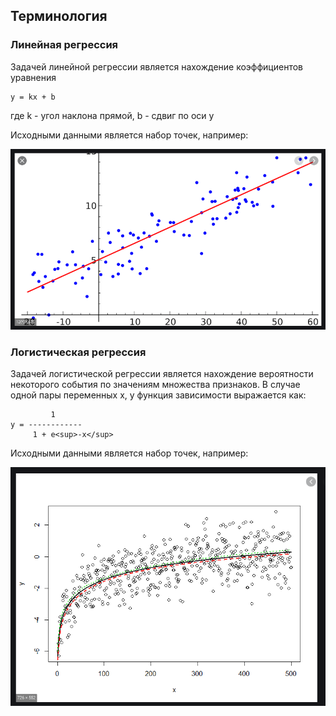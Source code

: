 ## Терминология

### <a name="linear-regression">Линейная регрессия</a>

Задачей линейной регрессии является нахождение коэффициентов уравнения

```
y = kx + b
```
где k - угол наклона прямой, b - сдвиг по оси y

Исходными данными является набор точек, например:

![График линейной регрессии](../assets/images/linear-regression-example.png)


### <a name="logistic-regression">Логистическая регрессия</a>

Задачей логистической регрессии является нахождение вероятности некоторого события по значениям множества признаков. В случае одной пары переменных x, y функция зависимости выражается как:

```
         1
y = ------------
     1 + e<sup>-x</sup>
```

Исходными данными является набор точек, например:

![График логистической регрессии](../assets/images/logistic-regression-example.png)
